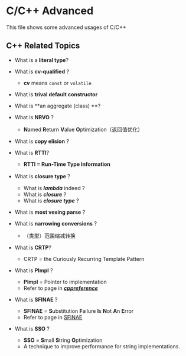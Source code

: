 # C/C++ Advanced

This file shows some advanced usages of C/C++



## C++ Related Topics

- What is a **literal type**?
- What is **cv-qualified** ?
  - **cv** means `const` or `volatile`
- What is **trival default constructor**
- What is **an aggregate (class) **?
- What is **NRVO** ?
  - **N**amed **R**eturn **V**alue **O**ptimization（返回值优化）
- What is **copy elision** ?
- What is **RTTI**?
  - **RTTI = Run-Time Type Information**
- What is **closure type**？
  - What is ***lambda*** indeed ?
  - What is ***closure*** ?
  - What is ***closure type*** ?

- What is **most vexing parse** ?
- What is **narrowing conversions** ?
  - （类型）范围缩减转换
- What is **CRTP**?
  - CRTP = the Curiously Recurring Template Pattern
- What is **PImpl** ?
  - **PImpl** = Pointer to implementation
  - Refer to page in [***cppreference***](https://en.cppreference.com/w/cpp/language/pimpl)
- What is **SFINAE** ?
  - **SFINAE** = **S**ubstitution **F**ailure **I**s **N**ot **A**n **E**rror
  - Refer to page in [SFINAE](https://en.cppreference.com/w/cpp/language/sfinae)
- What is **SSO** ?
  - **SSO** = **S**mall **S**tring **O**ptimization
  - A technique to improve performance for string implementations.





